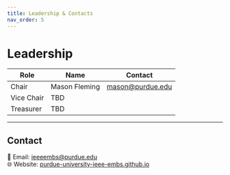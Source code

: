 ```yaml
---
title: Leadership & Contacts
nav_order: 5
---
```


# Leadership
| Role | Name | Contact |
|------|------|----------|
| Chair | Mason Fleming | mason@purdue.edu |
| Vice Chair | TBD |  |
| Treasurer | TBD |  |

---

## Contact
📧 Email: ieeeembs@purdue.edu  
🌐 Website: [purdue-university-ieee-embs.github.io](https://purdue-university-ieee-embs.github.io)
